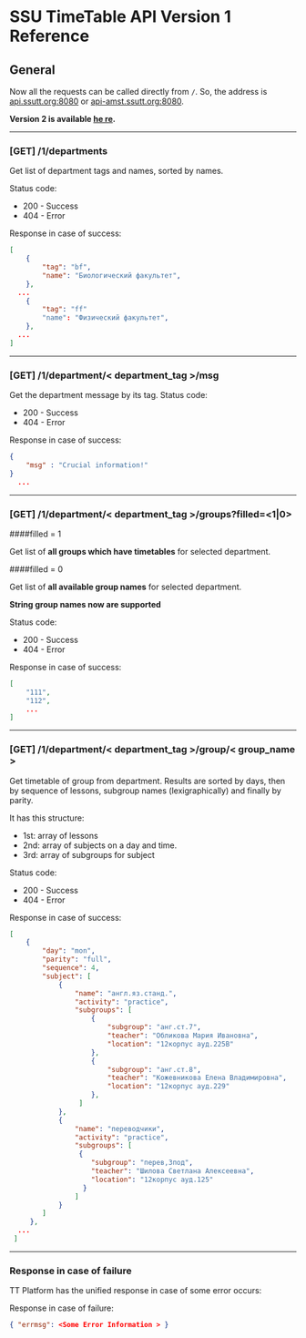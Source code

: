 SSU TimeTable API Version 1 Reference
==========================

General
-------

Now all the requests can be called directly from `/`.
So, the address is [api.ssutt.org:8080]() or [api-amst.ssutt.org:8080]().

__Version 2 is available [he	re](https://github.com/Plain-Solutions/tt-platform/blob/dev/docs/API%20Version%202%20Reference.md).__


---
### [GET] /1/departments

Get list of department tags and names, sorted by names.

Status code:

* 200 - Success
* 404 - Error

Response in case of success:
```json
[
	{ 
		"tag": "bf",
		"name": "Биологический факультет",
	},
  ...
  	{
		"tag": "ff"
		"name": "Физический факультет",
    },
  ...
]
```

---
### [GET] /1/department/< department_tag >/msg
Get the department message by its tag.
Status code:

* 200 - Success
* 404 - Error

Response in case of success:
```json
{
	"msg" : "Crucial information!"	
}
  ...
```

---
### [GET] /1/department/< department_tag >/groups?filled=<1|0>


####filled = 1

Get list of **all groups which have timetables** for selected department.

####filled = 0

Get list of **all available group names** for selected department.

**String group names now are supported**

Status code:

* 200 - Success
* 404 - Error

Response in case of success:
```json
[
	"111",
	"112",
	...
]
```

---
### [GET] /1/department/< department_tag >/group/< group_name >

Get timetable of group from department. Results are sorted by days, then by sequence of lessons, subgroup names (lexigraphically) and finally by parity.

It has this structure:
 
 * 1st: array of lessons
 * 2nd: array of subjects on a day and time.
 * 3rd: array of subgroups for subject


Status code:

* 200 - Success
* 404 - Error


Response in case of success:

```json
[
	{
		"day": "mon",
		"parity": "full",
		"sequence": 4,
		"subject": [
			{
				"name": "англ.яз.станд.",
				"activity": "practice",
		        "subgroups": [
					{
						"subgroup": "анг.ст.7",
						"teacher": "Обликова Мария Ивановна",
						"location": "12корпус ауд.225В"
					},
		        	{
						"subgroup": "анг.ст.8",
						"teacher": "Кожевникова Елена Владимировна",
						"location": "12корпус ауд.229"
		    	    },
				 ]
      		},
      		{
		        "name": "переводчики",
        		"activity": "practice",
		        "subgroups": [
        		 {
		            "subgroup": "перев,3под",
        		    "teacher": "Шилова Светлана Алексеевна",
		            "location": "12корпус ауд.125"
        		  }
		        ]
	      	}
	    ]	
 	 },
  ...
 ]
```   
	
	
---
### Response in case of failure
TT Platform has the unified response in case of some error occurs: 

Response in case of failure:
```json
{ "errmsg": <Some Error Information > }
```
